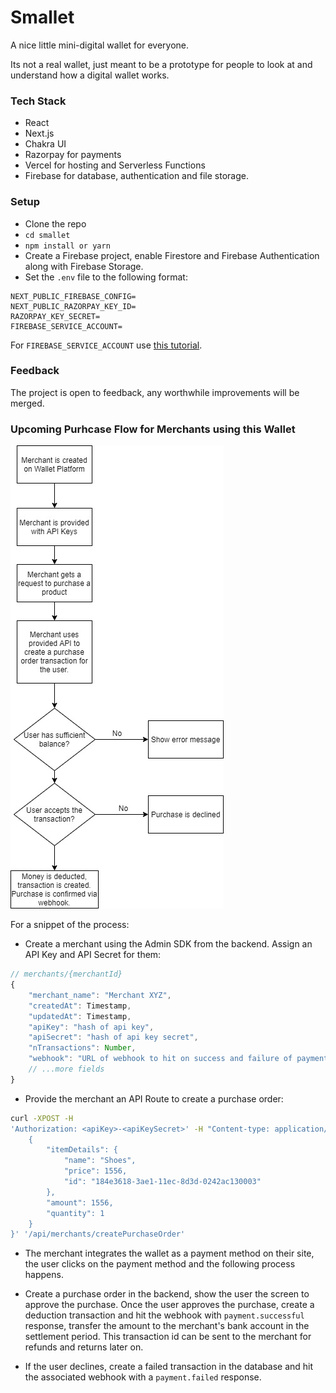 # Smallet

A nice little mini-digital wallet for everyone.

Its not a real wallet, just meant to be a prototype for people to look at and understand how a digital wallet works.

### Tech Stack

- React
- Next.js
- Chakra UI
- Razorpay for payments
- Vercel for hosting and Serverless Functions
- Firebase for database, authentication and file storage.

### Setup

- Clone the repo
- `cd smallet`
- `npm install or yarn`
- Create a Firebase project, enable Firestore and Firebase Authentication along with Firebase Storage.
- Set the `.env` file to the following format:

```env
NEXT_PUBLIC_FIREBASE_CONFIG=
NEXT_PUBLIC_RAZORPAY_KEY_ID=
RAZORPAY_KEY_SECRET=
FIREBASE_SERVICE_ACCOUNT=
```

For `FIREBASE_SERVICE_ACCOUNT` use [this tutorial](https://dev.to/vvo/how-to-add-firebase-service-account-json-files-to-vercel-ph5).

### Feedback

The project is open to feedback, any worthwhile improvements will be merged.

### Upcoming Purhcase Flow for Merchants using this Wallet

![Purchase Flow Using Smallet](PurchaseUsingSmallet.jpg "Purchase Using Smallet")

For a snippet of the process:

- Create a merchant using the Admin SDK from the backend. Assign an API Key and API Secret for them:

```typescript
// merchants/{merchantId}
{
    "merchant_name": "Merchant XYZ",
    "createdAt": Timestamp,
    "updatedAt": Timestamp,
    "apiKey": "hash of api key",
    "apiSecret": "hash of api key secret",
    "nTransactions": Number,
    "webhook": "URL of webhook to hit on success and failure of payment"
    // ...more fields
}
```

- Provide the merchant an API Route to create a purchase order:

```bash
curl -XPOST -H
'Authorization: <apiKey>-<apiKeySecret>' -H "Content-type: application/json" -d '
    {
        "itemDetails": {
            "name": "Shoes",
            "price": 1556,
            "id": "184e3618-3ae1-11ec-8d3d-0242ac130003"
        },
        "amount": 1556,
        "quantity": 1
    }
}' '/api/merchants/createPurchaseOrder'
```

- The merchant integrates the wallet as a payment method on their site, the user clicks on the payment method and the following process happens.

- Create a purchase order in the backend, show the user the screen to approve the purchase. Once the user approves the purchase, create a deduction transaction and hit the webhook with `payment.successful` response, transfer the amount to the merchant's bank account in the settlement period. This transaction id can be sent to the merchant for refunds and returns later on.

- If the user declines, create a failed transaction in the database and hit the associated webhook with a `payment.failed` response.
